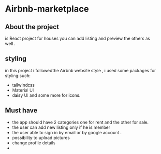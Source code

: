 # Airbnb-marketplace

## About the project 
is React project for houses you can add listing and preview the others as well .
## styling 
in this project i followedthe Airbnb website style , i used some packages for styling such:
- tailwindcss
- Material UI
- daisy UI 
 and some more for icons.
 ## Must have 
 - the app should have 2 categories one for rent and the other for sale.
 - the user can add new listing  only if he is member 
 - the user able to sign in by email or by google account .
 - possibility to upload pictures 
 - change profile details
 - 
 

